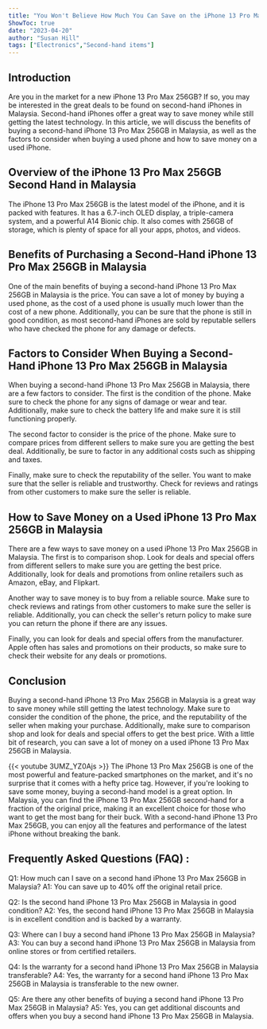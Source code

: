 ```yaml
---
title: "You Won't Believe How Much You Can Save on the iPhone 13 Pro Max 256GB Second Hand in Malaysia!"
ShowToc: true 
date: "2023-04-20"
author: "Susan Hill" 
tags: ["Electronics","Second-hand items"]
---
```

## Introduction

Are you in the market for a new iPhone 13 Pro Max 256GB? If so, you may be interested in the great deals to be found on second-hand iPhones in Malaysia. Second-hand iPhones offer a great way to save money while still getting the latest technology. In this article, we will discuss the benefits of buying a second-hand iPhone 13 Pro Max 256GB in Malaysia, as well as the factors to consider when buying a used phone and how to save money on a used iPhone.

## Overview of the iPhone 13 Pro Max 256GB Second Hand in Malaysia

The iPhone 13 Pro Max 256GB is the latest model of the iPhone, and it is packed with features. It has a 6.7-inch OLED display, a triple-camera system, and a powerful A14 Bionic chip. It also comes with 256GB of storage, which is plenty of space for all your apps, photos, and videos.

## Benefits of Purchasing a Second-Hand iPhone 13 Pro Max 256GB in Malaysia

One of the main benefits of buying a second-hand iPhone 13 Pro Max 256GB in Malaysia is the price. You can save a lot of money by buying a used phone, as the cost of a used phone is usually much lower than the cost of a new phone. Additionally, you can be sure that the phone is still in good condition, as most second-hand iPhones are sold by reputable sellers who have checked the phone for any damage or defects.

## Factors to Consider When Buying a Second-Hand iPhone 13 Pro Max 256GB in Malaysia

When buying a second-hand iPhone 13 Pro Max 256GB in Malaysia, there are a few factors to consider. The first is the condition of the phone. Make sure to check the phone for any signs of damage or wear and tear. Additionally, make sure to check the battery life and make sure it is still functioning properly.

The second factor to consider is the price of the phone. Make sure to compare prices from different sellers to make sure you are getting the best deal. Additionally, be sure to factor in any additional costs such as shipping and taxes.

Finally, make sure to check the reputability of the seller. You want to make sure that the seller is reliable and trustworthy. Check for reviews and ratings from other customers to make sure the seller is reliable.

## How to Save Money on a Used iPhone 13 Pro Max 256GB in Malaysia

There are a few ways to save money on a used iPhone 13 Pro Max 256GB in Malaysia. The first is to comparison shop. Look for deals and special offers from different sellers to make sure you are getting the best price. Additionally, look for deals and promotions from online retailers such as Amazon, eBay, and Flipkart.

Another way to save money is to buy from a reliable source. Make sure to check reviews and ratings from other customers to make sure the seller is reliable. Additionally, you can check the seller's return policy to make sure you can return the phone if there are any issues.

Finally, you can look for deals and special offers from the manufacturer. Apple often has sales and promotions on their products, so make sure to check their website for any deals or promotions.

## Conclusion

Buying a second-hand iPhone 13 Pro Max 256GB in Malaysia is a great way to save money while still getting the latest technology. Make sure to consider the condition of the phone, the price, and the reputability of the seller when making your purchase. Additionally, make sure to comparison shop and look for deals and special offers to get the best price. With a little bit of research, you can save a lot of money on a used iPhone 13 Pro Max 256GB in Malaysia.

{{< youtube 3UMZ_YZ0Ajs >}} 
The iPhone 13 Pro Max 256GB is one of the most powerful and feature-packed smartphones on the market, and it's no surprise that it comes with a hefty price tag. However, if you're looking to save some money, buying a second-hand model is a great option. In Malaysia, you can find the iPhone 13 Pro Max 256GB second-hand for a fraction of the original price, making it an excellent choice for those who want to get the most bang for their buck. With a second-hand iPhone 13 Pro Max 256GB, you can enjoy all the features and performance of the latest iPhone without breaking the bank.

## Frequently Asked Questions (FAQ) :
Q1: How much can I save on a second hand iPhone 13 Pro Max 256GB in Malaysia?
A1: You can save up to 40% off the original retail price. 

Q2: Is the second hand iPhone 13 Pro Max 256GB in Malaysia in good condition?
A2: Yes, the second hand iPhone 13 Pro Max 256GB in Malaysia is in excellent condition and is backed by a warranty. 

Q3: Where can I buy a second hand iPhone 13 Pro Max 256GB in Malaysia?
A3: You can buy a second hand iPhone 13 Pro Max 256GB in Malaysia from online stores or from certified retailers.

Q4: Is the warranty for a second hand iPhone 13 Pro Max 256GB in Malaysia transferable?
A4: Yes, the warranty for a second hand iPhone 13 Pro Max 256GB in Malaysia is transferable to the new owner.

Q5: Are there any other benefits of buying a second hand iPhone 13 Pro Max 256GB in Malaysia?
A5: Yes, you can get additional discounts and offers when you buy a second hand iPhone 13 Pro Max 256GB in Malaysia.


